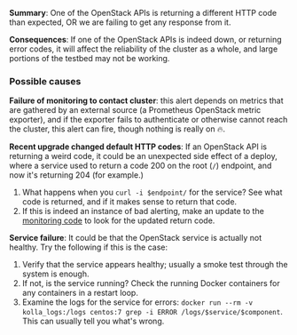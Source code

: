 **Summary**: One of the OpenStack APIs is returning a different HTTP code than expected, OR we are failing to get any response from it.

**Consequences**: If one of the OpenStack APIs is indeed down, or returning error codes, it will affect the reliability of the cluster as a whole, and large portions of the testbed may not be working.

### Possible causes

**Failure of monitoring to contact cluster**: this alert depends on metrics that are gathered by an external source (a Prometheus OpenStack metric exporter), and if the exporter fails to authenticate or otherwise cannot reach the cluster, this alert can fire, though nothing is really on 🔥.

**Recent upgrade changed default HTTP codes**: If an OpenStack API is returning a weird code, it could be an unexpected side effect of a deploy, where a service used to return a code 200 on the root (`/`) endpoint, and now it's returning 204 (for example.)

1. What happens when you `curl -i $endpoint/` for the service? See what code is returned, and if it makes sense to return that code.
2. If this is indeed an instance of bad alerting, make an update to the [monitoring code](https://github.com/ChameleonCloud/prometheus-openstack-exporter/blob/master/exporter/check_os_api.py#L28-L56) to look for the updated return code.

**Service failure**: It could be that the OpenStack service is actually not healthy. Try the following if this is the case:

1. Verify that the service appears healthy; usually a smoke test through the system is enough.
2. If not, is the service running? Check the running Docker containers for any containers in a restart loop.
3. Examine the logs for the service for errors: `docker run --rm -v kolla_logs:/logs centos:7 grep -i ERROR /logs/$service/$component`. This can usually tell you what's wrong.



